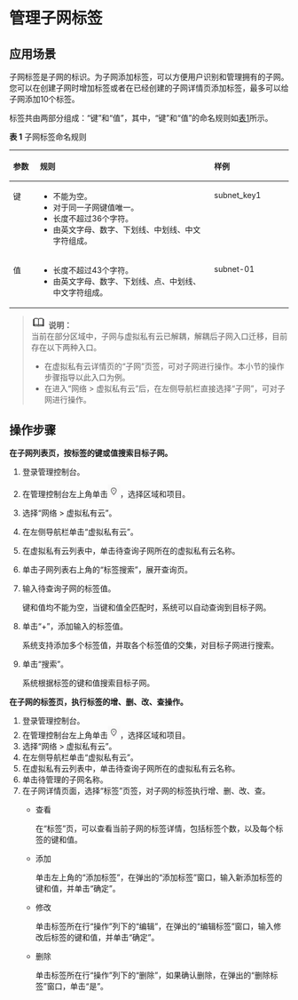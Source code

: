 # 管理子网标签<a name="zh-cn_topic_0073603607"></a>

## 应用场景<a name="section51463883214456"></a>

子网标签是子网的标识。为子网添加标签，可以方便用户识别和管理拥有的子网。您可以在创建子网时增加标签或者在已经创建的子网详情页添加标签，最多可以给子网添加10个标签。

标签共由两部分组成：“键”和“值”，其中，“键”和“值”的命名规则如[表1](#ted9687ca14074ef785241145365a6175)所示。

**表 1**  子网标签命名规则

<a name="ted9687ca14074ef785241145365a6175"></a>
<table><thead align="left"><tr id="rd57708e01e6443a9805ca72f554fae7f"><th class="cellrowborder" valign="top" width="9.55%" id="mcps1.2.4.1.1"><p id="abc7708d69440476086850b219c70efa8"><a name="abc7708d69440476086850b219c70efa8"></a><a name="abc7708d69440476086850b219c70efa8"></a>参数</p>
</th>
<th class="cellrowborder" valign="top" width="62.38%" id="mcps1.2.4.1.2"><p id="a0df2f83c3277432ab05b525e4ffb1c2c"><a name="a0df2f83c3277432ab05b525e4ffb1c2c"></a><a name="a0df2f83c3277432ab05b525e4ffb1c2c"></a>规则</p>
</th>
<th class="cellrowborder" valign="top" width="28.07%" id="mcps1.2.4.1.3"><p id="a902e732241f94e96b0b1b718cf7ed639"><a name="a902e732241f94e96b0b1b718cf7ed639"></a><a name="a902e732241f94e96b0b1b718cf7ed639"></a>样例</p>
</th>
</tr>
</thead>
<tbody><tr id="r95612b479088487b99e620f90b71f798"><td class="cellrowborder" valign="top" width="9.55%" headers="mcps1.2.4.1.1 "><p id="a7694a48138124d1daf3804556a27bfd6"><a name="a7694a48138124d1daf3804556a27bfd6"></a><a name="a7694a48138124d1daf3804556a27bfd6"></a>键</p>
</td>
<td class="cellrowborder" valign="top" width="62.38%" headers="mcps1.2.4.1.2 "><a name="uac40e19ce4ac49d0913d48b334564c45"></a><a name="uac40e19ce4ac49d0913d48b334564c45"></a><ul id="uac40e19ce4ac49d0913d48b334564c45"><li>不能为空。</li><li>对于同一子网键值唯一。</li><li>长度不超过36个字符。</li><li>由英文字母、数字、下划线、中划线、中文字符组成。</li></ul>
</td>
<td class="cellrowborder" valign="top" width="28.07%" headers="mcps1.2.4.1.3 "><p id="a1a10de6d67c04555a3508a8cdc3500e7"><a name="a1a10de6d67c04555a3508a8cdc3500e7"></a><a name="a1a10de6d67c04555a3508a8cdc3500e7"></a>subnet_key1</p>
</td>
</tr>
<tr id="r32a79d8bde844fda8a6254383317e58f"><td class="cellrowborder" valign="top" width="9.55%" headers="mcps1.2.4.1.1 "><p id="a1ebd1dda592448d49631c7f099519113"><a name="a1ebd1dda592448d49631c7f099519113"></a><a name="a1ebd1dda592448d49631c7f099519113"></a>值</p>
</td>
<td class="cellrowborder" valign="top" width="62.38%" headers="mcps1.2.4.1.2 "><a name="uaf17b1ea9b9a4e58b95cafefa2898283"></a><a name="uaf17b1ea9b9a4e58b95cafefa2898283"></a><ul id="uaf17b1ea9b9a4e58b95cafefa2898283"><li>长度不超过43个字符。</li><li>由英文字母、数字、下划线、点、中划线、中文字符组成。</li></ul>
</td>
<td class="cellrowborder" valign="top" width="28.07%" headers="mcps1.2.4.1.3 "><p id="a21a035aeb72143f5ab0fd45a08248d08"><a name="a21a035aeb72143f5ab0fd45a08248d08"></a><a name="a21a035aeb72143f5ab0fd45a08248d08"></a>subnet-01</p>
</td>
</tr>
</tbody>
</table>

>![](public_sys-resources/icon-note.gif) **说明：**   
>当前在部分区域中，子网与虚拟私有云已解耦，解耦后子网入口迁移，目前存在以下两种入口。  
>-   在虚拟私有云详情页的“子网”页签，可对子网进行操作。本小节的操作步骤指导以此入口为例。  
>-   在进入“网络 \> 虚拟私有云”后，在左侧导航栏直接选择“子网”，可对子网进行操作。  

## 操作步骤<a name="section4374728222113"></a>

**在子网列表页，按标签的键或值搜索目标子网。**

1.  登录管理控制台。
2.  在管理控制台左上角单击![](figures/icon-region.png)，选择区域和项目。
3.  选择“网络 \> 虚拟私有云”。
4.  在左侧导航栏单击“虚拟私有云”。
5.  在虚拟私有云列表中，单击待查询子网所在的虚拟私有云名称。
6.  单击子网列表右上角的“标签搜索”，展开查询页。
7.  输入待查询子网的标签值。

    键和值均不能为空，当键和值全匹配时，系统可以自动查询到目标子网。

8.  单击“+”，添加输入的标签值。

    系统支持添加多个标签值，并取各个标签值的交集，对目标子网进行搜索。

9.  单击“搜索”。

    系统根据标签的键和值搜索目标子网。


**在子网的标签页，执行标签的增、删、改、查操作。**

1.  登录管理控制台。
2.  在管理控制台左上角单击![](figures/icon-region.png)，选择区域和项目。
3.  选择“网络 \> 虚拟私有云”。
4.  在左侧导航栏单击“虚拟私有云”。
5.  在虚拟私有云列表中，单击待查询子网所在的虚拟私有云名称。
6.  单击待管理的子网名称。
7.  在子网详情页面，选择“标签”页签，对子网的标签执行增、删、改、查。
    -   查看

        在“标签”页，可以查看当前子网的标签详情，包括标签个数，以及每个标签的键和值。

    -   添加

        单击左上角的“添加标签”，在弹出的“添加标签”窗口，输入新添加标签的键和值，并单击“确定”。

    -   修改

        单击标签所在行“操作”列下的“编辑”，在弹出的“编辑标签”窗口，输入修改后标签的键和值，并单击“确定”。

    -   删除

        单击标签所在行“操作”列下的“删除”，如果确认删除，在弹出的“删除标签”窗口，单击“是”。



